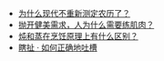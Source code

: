 + [为什么现代不重新测定农历了？](https://daily.zhihu.com/story/9779703)
+ [抛开健美需求，人为什么需要练肌肉？](https://daily.zhihu.com/story/9779705)
+ [炖和蒸在烹饪原理上有什么区别？](https://daily.zhihu.com/story/9779711)
+ [瞎扯 · 如何正确地吐槽](https://daily.zhihu.com/story/9779608)
